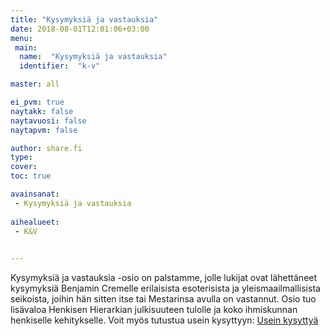```yaml
---
title: "Kysymyksiä ja vastauksia"
date: 2018-08-01T12:01:06+03:00
menu:
 main:
  name:  "Kysymyksiä ja vastauksia"
  identifier:  "k-v"

master: all

ei_pvm: true
naytakk: false
naytavuosi: false
naytapvm: false

author: share.fi
type: 
cover:
toc: true

avainsanat:
 - Kysymyksiä ja vastauksia
 
aihealueet:
 - K&V
 

---
```

<p class="alustus">Kysymyksiä ja vastauksia -osio on palstamme, jolle lukijat ovat lähettäneet kysymyksiä Benjamin Cremelle erilaisista esoterisista ja yleismaailmallisista seikoista, joihin hän sitten itse tai Mestarinsa avulla on vastannut. Osio tuo lisävaloa Henkisen Hierarkian julkisuuteen tulolle ja koko ihmiskunnan henkiselle kehitykselle.
Voit myös tutustua usein kysyttyyn: <a href="/kysymyksia-vastauksia/ukk/">Usein kysyttyä</a></p>
